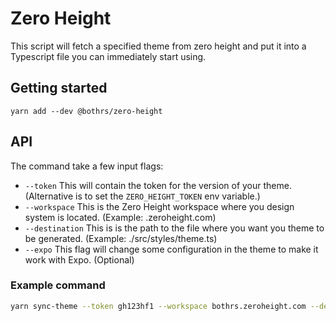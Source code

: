 # Zero Height

This script will fetch a specified theme from zero height and put it into a Typescript file you can immediately start using.

## Getting started

`yarn add --dev @bothrs/zero-height`

## API

The command take a few input flags:

- `--token` This will contain the token for the version of your theme. (Alternative is to set the `ZERO_HEIGHT_TOKEN` env variable.)
- `--workspace` This is the Zero Height workspace where you design system is located. (Example: <workspace>.zeroheight.com)
- `--destination` This is is the path to the file where you want you theme to be generated. (Example: ./src/styles/theme.ts)
- `--expo` This flag will change some configuration in the theme to make it work with Expo. (Optional)

### Example command

```bash
yarn sync-theme --token gh123hf1 --workspace bothrs.zeroheight.com --destination ./src/styles/theme
```
